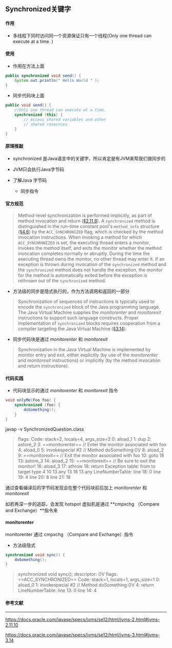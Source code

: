 ## Synchronized关键字

#### 作用

- 多线程下同时访问同一个资源保证只有一个线程(Only one thread can execute at a time. )



#### 使用

- 作用在方法上面

```java
public synchronized void send() {
    System.out.println(" Hello World " );
}
```

- 同步代码块上面

```java
public void send() {
    //Only one thread can execute at a time. 
    synchronized (this) {
        // Access shared variables and other
  		// shared resources
    }
}
```



#### 原理推敲

- synchronized 是Java语言中的关键字，所以肯定是有JVM来帮我们做同步的
  
- JVM只会执行Java字节码
  
- 了解Java 字节码

  - 同步指令

  

#### 官方规范

> Method-level synchronization is performed implicitly, as part of method invocation and return ([§2.11.8](https://docs.oracle.com/javase/specs/jvms/se12/html/jvms-2.html#jvms-2.11.8)). A `synchronized` method is distinguished in the run-time constant pool's `method_info` structure ([§4.6](https://docs.oracle.com/javase/specs/jvms/se12/html/jvms-4.html#jvms-4.6)) by the `ACC_SYNCHRONIZED` flag, which is checked by the method invocation instructions. When invoking a method for which `ACC_SYNCHRONIZED` is set, the executing thread enters a monitor, invokes the method itself, and exits the monitor whether the method invocation completes normally or abruptly. During the time the executing thread owns the monitor, no other thread may enter it. If an exception is thrown during invocation of the `synchronized` method and the `synchronized` method does not handle the exception, the monitor for the method is automatically exited before the exception is rethrown out of the `synchronized` method.

- 方法级的同步是隐式执行的，作为方法调用和返回的一部分



> Synchronization of sequences of instructions is typically used to encode the `synchronized` block of the Java programming language. The Java Virtual Machine supplies the *monitorenter* and *monitorexit* instructions to support such language constructs. Proper implementation of `synchronized` blocks requires cooperation from a compiler targeting the Java Virtual Machine ([§3.14](https://docs.oracle.com/javase/specs/jvms/se12/html/jvms-3.html#jvms-3.14)).

- 同步代码块是通过 *monitorenter* 和 *monitorexit*



> Synchronization in the Java Virtual Machine is implemented by monitor entry and exit, either explicitly (by use of the *monitorenter* and *monitorexit* instructions) or implicitly (by the method invocation and return instructions).



#### 代码实践

- 代码块显示的通过 *monitorenter*  和 *monitorexit* 指令

```java
void onlyMe(Foo foo) {
    synchronized (foo) {
        doSomething();
    }
}

```

javap -v SynchronizedQuestion.class

>   flags:
>     Code:
>       stack=2, locals=4, args_size=2
>          0: aload_1
>          1: dup
>          2: astore_2
>          3: ==monitorenter==						// Enter the monitor associated with foo
>          4: aload_0
>          5: invokespecial #2                  // Method doSomething:()V
>          8: aload_2
>          9: ==monitorexit==                       	// Exit the monitor associated with foo
>         10: goto          18
>         13: astore_3
>         14: aload_2
>         15: ==monitorexit==						// Be sure to exit the monitor!
>         16: aload_3
>         17: athrow
>         18: return
>       Exception table:
>          from    to  target type
>              4    10    13   any
>             13    16    13   any
>       LineNumberTable:
>         line 18: 0
>         line 19: 4
>         line 20: 8
>         line 21: 18



通过查看编译后的字节码发现会在整个代码块前后加上 *monitorenter* 和 *monitorexit*

如若再深一步的追踪，会发现 hotspot 虚拟机是通过  **cmpxchg （Compare and Exchange）**指令来



#### monitorenter

monitorenter 通过 cmpxchg （Compare and Exchange）指令





- 方法级隐式

```java
synchronized void sync() {
    doSomething();
}
```

> synchronized void sync();
>     descriptor: ()V
>     flags: ==ACC_SYNCHRONIZED==
>     Code:
>       stack=1, locals=1, args_size=1
>          0: aload_0
>          1: invokespecial #2                  // Method doSomething:()V
>          4: return
>       LineNumberTable:
>         line 13: 0
>         line 14: 4



#### 参考文献

------

<https://docs.oracle.com/javase/specs/jvms/se12/html/jvms-2.html#jvms-2.11.10>

<https://docs.oracle.com/javase/specs/jvms/se12/html/jvms-3.html#jvms-3.14>



